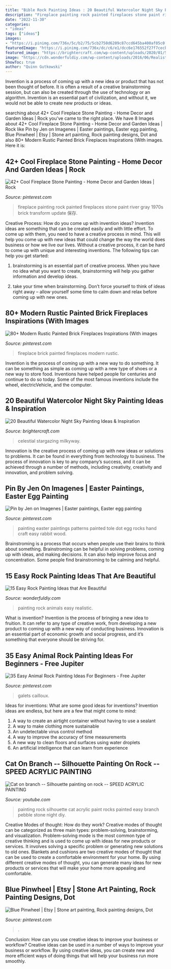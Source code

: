 ```yaml
---
title: "Bible Rock Painting Ideas : 20 Beautiful Watercolor Night Sky Painting Ideas &amp; Inspiration"
description: "Fireplace painting rock painted fireplaces stone paint river gray 1970s brick transform update 保存"
date: "2022-11-30"
categories:
- "ideas"
tags: ["ideas"]
images:
- "https://i.pinimg.com/736x/5c/b2/75/5cb2750d6209c87ccd645ba400af05c0.jpg"
featuredImage: "https://i.pinimg.com/736x/dc/c6/e1/dcc6e176552f27f7cecb57e32621ee11.jpg"
featured_image: "https://brightercraft.com/wp-content/uploads/2020/01/50525654083e1dfc6d258f3f7d7c6998.jpg"
image: "https://cdn.wonderfuldiy.com/wp-content/uploads/2016/06/Realistic-animals-Rock-Painting.jpg"
ShowToc: true
author: "Quinn Gutkowski"
---
```



Invention is a process of coming up with a new idea or product that has not been thought of before. It is often a result of a creative brainstorming session, but can also be created through the use of technology or an algorithm. Invention is an essential part of civilization, and without it, we would not be able to create new products or ideas.

	

		
searching about 42+ Cool Fireplace Stone Painting - Home Decor and Garden Ideas | Rock you've came to the right place. We have 8 Images about 42+ Cool Fireplace Stone Painting - Home Decor and Garden Ideas | Rock like Pin by Jen on Imagenes | Easter paintings, Easter egg painting, Blue Pinwheel | Etsy | Stone art painting, Rock painting designs, Dot and also 80+ Modern Rustic Painted Brick Fireplaces Inspirations (With images. Here it is:
		
    
## 42+ Cool Fireplace Stone Painting - Home Decor And Garden Ideas | Rock

<img loading=lazy src="https://i.pinimg.com/736x/5c/b2/75/5cb2750d6209c87ccd645ba400af05c0.jpg" onerror="this.onerror=null;this.src='https://tse1.mm.bing.net/th?id=OIP.BUwGT16CvrzmY0faw43XSQHaJ6&amp;pid=15.1';" alt="42+ Cool Fireplace Stone Painting - Home Decor and Garden Ideas | Rock">

_Source: pinterest.com_

>fireplace painting rock painted fireplaces stone paint river gray 1970s brick transform update 保存. 

	

Creative Process: How do you come up with invention ideas?
Invention ideas are something that can be created easily and with little effort. To come up with them, you need to have a creative process in mind. This will help you come up with new ideas that could change the way the world does business or how we live our lives. Without a creative process, it can be hard to come up with unique and interesting inventions. The following tips can help you get started:
1. brainstorming is an essential part of creative process. When you have no idea what you want to create, brainstorming will help you gather information and develop ideas.

2. take your time when brainstorming. Don’t force yourself to think of ideas right away – allow yourself some time to calm down and relax before coming up with new ones.


    
## 80+ Modern Rustic Painted Brick Fireplaces Inspirations (With Images

<img loading=lazy src="https://i.pinimg.com/736x/dc/c6/e1/dcc6e176552f27f7cecb57e32621ee11.jpg" onerror="this.onerror=null;this.src='https://tse1.mm.bing.net/th?id=OIP.OLwR6WicABWdGl_8o-A0hgHaK4&amp;pid=15.1';" alt="80+ Modern Rustic Painted Brick Fireplaces Inspirations (With images">

_Source: pinterest.com_

>fireplace brick painted fireplaces modern rustic. 

	

Invention is the process of coming up with a new way to do something. It can be something as simple as coming up with a new type of shoes or a new way to store food. Inventions have helped people for centuries and continue to do so today. Some of the most famous inventions include the wheel, electricVehicle, and the computer.

    
## 20 Beautiful Watercolor Night Sky Painting Ideas &amp; Inspiration

<img loading=lazy src="https://brightercraft.com/wp-content/uploads/2020/01/50525654083e1dfc6d258f3f7d7c6998.jpg" onerror="this.onerror=null;this.src='https://tse4.mm.bing.net/th?id=OIP.4Nb58Klkxk14j-GjM56HAQHaKC&amp;pid=15.1';" alt="20 Beautiful Watercolor Night Sky Painting Ideas &amp; Inspiration">

_Source: brightercraft.com_

>celestial stargazing milkyway. 

	

Innovation is the creative process of coming up with new ideas or solutions to problems. It can be found in everything from technology to business. The process of innovation is key to any company’s success, and it can be achieved through a number of methods, including creativity, creativity and innovation, and problem solving.

    
## Pin By Jen On Imagenes | Easter Paintings, Easter Egg Painting

<img loading=lazy src="https://i.pinimg.com/736x/e2/86/29/e2862993ef6591c2b94298707dfb2272.jpg" onerror="this.onerror=null;this.src='https://tse2.mm.bing.net/th?id=OIP.N-noo8kJ3t-hYnaWwEYMugHaLb&amp;pid=15.1';" alt="Pin by Jen on Imagenes | Easter paintings, Easter egg painting">

_Source: pinterest.com_

>painting easter paintings patterns painted tole dot egg rocks hand craft easy rabbit wood. 

	

Brainstroming is a process that occurs when people use their brains to think about something. Brainstroming can be helpful in solving problems, coming up with ideas, and making decisions. It can also help improve focus and concentration. Some people find brainstroming to be calming and helpful.

    
## 15 Easy Rock Painting Ideas That Are Beautiful

<img loading=lazy src="https://cdn.wonderfuldiy.com/wp-content/uploads/2016/06/Realistic-animals-Rock-Painting.jpg" onerror="this.onerror=null;this.src='https://tse1.mm.bing.net/th?id=OIP.5z6Zvy_4D6QgJL-aoa2BawHaK5&amp;pid=15.1';" alt="15 Easy Rock Painting Ideas that Are Beautiful">

_Source: wonderfuldiy.com_

>painting rock animals easy realistic. 

	

What is invention?
Invention is the process of bringing a new idea to fruition. It can refer to any type of creative work, from developing a new product to coming up with a new way of conducting business. Innovation is an essential part of economic growth and social progress, and it’s something that everyone should be striving for.

    
## 35 Easy Animal Rock Painting Ideas For Beginners - Free Jupiter

<img loading=lazy src="https://i.pinimg.com/736x/58/cc/2c/58cc2c4abb942015b9b4a4258437f37e.jpg" onerror="this.onerror=null;this.src='https://tse4.mm.bing.net/th?id=OIP.POxCaVWOj0aiEIsMbod3rQHaJ4&amp;pid=15.1';" alt="35 Easy Animal Rock Painting Ideas For Beginners - Free Jupiter">

_Source: pinterest.com_

>galets cailloux. 

	

Ideas for inventions: What are some good ideas for inventions?
Invention ideas are endless, but here are a few that might come to mind:
1. A way to create an airtight container without having to use a sealant 
2. A way to make clothing more sustainable 
3. An undetectable virus control method 
4. A way to improve the accuracy of time measurements 
5. A new way to clean floors and surfaces using water droplets 
6. An artificial intelligence that can learn from experience 

    
## Cat On Branch -- Silhouette Painting On Rock -- SPEED ACRYLIC PAINTING

<img loading=lazy src="https://i.ytimg.com/vi/aOWHy2DrEk8/maxresdefault.jpg" onerror="this.onerror=null;this.src='https://tse3.mm.bing.net/th?id=OIP.lJ2YDiMeCEOzL8tLS-vF2wHaEK&amp;pid=15.1';" alt="Cat on branch -- Silhouette painting on rock -- SPEED ACRYLIC PAINTING">

_Source: youtube.com_

>painting rock silhouette cat acrylic paint rocks painted easy branch pebble stone night diy. 

	

Creative Modes of thought: How do they work?
Creative modes of thought can be categorized as three main types: problem-solving, brainstorming, and visualization. Problem-solving mode is the most common type of creative thinking and is used to come up with ideas for new products or services. It involves solving a specific problem or generating new solutions to old ones.
Blankets and cushions are two creative modes of thought that can be used to create a comfortable environment for your home. By using different creative modes of thought, you can generate many ideas for new products or services that will make your home more appealing and comfortable.

    
## Blue Pinwheel | Etsy | Stone Art Painting, Rock Painting Designs, Dot

<img loading=lazy src="https://i.pinimg.com/736x/10/ac/7d/10ac7d5bf18592fbfb75884695baad6b.jpg" onerror="this.onerror=null;this.src='https://tse1.mm.bing.net/th?id=OIP.4g_FcPJhM2mjaShjljiCTwHaJ3&amp;pid=15.1';" alt="Blue Pinwheel | Etsy | Stone art painting, Rock painting designs, Dot">

_Source: pinterest.com_

>. 

	

Conclusion: How can you use creative ideas to improve your business or workflow?
Creative ideas can be used in a number of ways to improve your business or workflow. By using creative ideas, you can create new and more efficient ways of doing things that will help your business run more smoothly.

